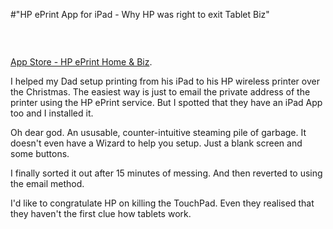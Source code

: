 #"HP ePrint App for iPad - Why HP was right to exit Tablet Biz"

&nbsp;
<p style="text-align: center;"><a href="http://itunes.apple.com/us/app/hp-eprint-home-biz/id299531647?mt=8"><img src='http://conoroneill.net/wp-content/uploads/2011/12/mzl.ydgiuouc.480x480-75.jpg' alt='' /></a></p>
<a href="http://itunes.apple.com/us/app/hp-eprint-home-biz/id299531647?mt=8">App Store - HP ePrint Home &amp; Biz</a>.

I helped my Dad setup printing from his iPad to his HP wireless printer over the Christmas. The easiest way is just to email the private address of the printer using the HP ePrint service. But I spotted that they have an iPad App too and I installed it.

Oh dear god. An ususable, counter-intuitive steaming pile of garbage. It doesn't even have a Wizard to help you setup. Just a blank screen and some buttons.

I finally sorted it out after 15 minutes of messing. And then reverted to using the email method.

I'd like to congratulate HP on killing the TouchPad. Even they realised that they haven't the first clue how tablets work.